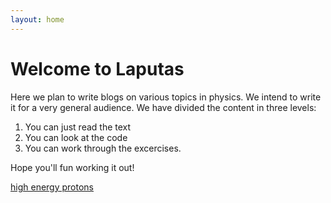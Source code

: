 ```yaml
---
layout: home
---
```


# Welcome to Laputas

Here we plan to write blogs on various topics in physics. We intend to write it for a very general audience. We have divided the content in three levels:
1. You can just read the text 
2. You can look at the code
3. You can work through the excercises.

Hope you'll fun working it out!

[high energy protons](https://github.com/AvijeetPrasad/laputas/blob/main/high_energy_protons.ipynb)
